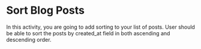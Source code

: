
# Sort Blog Posts 

In this activity, you are going to add sorting to your list of posts. User should be able to sort the posts by created_at field in both ascending and descending order. 